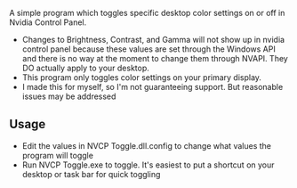 ﻿A simple program which toggles specific desktop color settings on or off in Nvidia Control Panel. 
- Changes to Brightness, Contrast, and Gamma will not show up in nvidia control panel because these values are set through the Windows API and there is no way at the moment to change them through NVAPI. They DO actually apply to your desktop.
- This program only toggles color settings on your primary display. 
- I made this for myself, so I'm not guaranteeing support. But reasonable issues may be addressed

## Usage
- Edit the values in NVCP Toggle.dll.config to change what values the program will toggle
- Run NVCP Toggle.exe to toggle. It's easiest to put a shortcut on your desktop or task bar for quick toggling